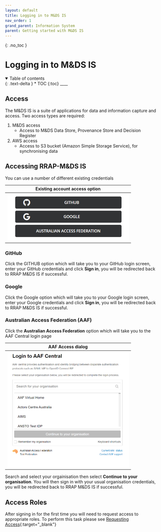 ```yaml
---
layout: default
title: Logging in to M&DS IS
nav_order: 1
grand_parent: Information System
parent: Getting started with M&DS IS
---
```

{: .no_toc }
# Logging in to M&DS IS
<details  open markdown="block">
  <summary>
    Table of contents
  </summary>
{: .text-delta }
* TOC
{:toc}
____
</details>

## Access
The M&DS IS is a suite of applications for data and information capture and access. Two access types are required:

1. M&DS access
    - Access to M&DS Data Store, Provenance Store and Decision Register
1. AWS access
    - Access to S3 bucket (Amazon Simple Storage Service), for synchronising data

## Accessing RRAP-M&DS IS
You can use a number of different existing credentials

| Existing account access option |
|:-:|
|<img src="../../assets/images/access/access_types.png" alt="drawing" width="400"/>|

### GitHub
Click the GITHUB option which will take you to your GitHub login screen, enter your GitHub credentials and click **Sign in**, you will be redirected back to RRAP M&DS IS if successful.
### Google
Click the Google option which will take you to your Google login screen, enter your Google credentials and click **Sign in**, you will be redirected back to RRAP M&DS IS if successful.

### Australian Access Federation (AAF)
 Click the **Australian Access Federation** option which will take you to the AAF Central login page

| AAF Access dialog|
|:-:|
|<img src="../../assets/images/access/aaf_access.png" alt="drawing" width="400"/>|

Search and select your orgainisation then select **Continue to your organisation**.  You will then sign in with your usual organisation credentials, you will be redirected back to RRAP M&DS IS if successful.

## Access Roles
After signing in for the first time you will need to request access to appropriate roles. To perform this task please see [Requesting Access](requesting-access-is.md#user-roles){:target="\_blank"}
